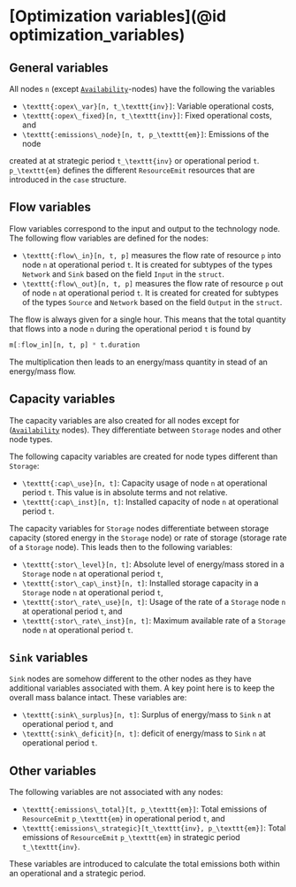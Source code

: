 # [Optimization variables](@id optimization_variables)

## General variables

All nodes ``n`` (except [`Availability`](@ref)-nodes) have the following the variables

- ``\texttt{:opex\_var}[n, t_\texttt{inv}]``: Variable operational costs,
- ``\texttt{:opex\_fixed}[n, t_\texttt{inv}]``: Fixed operational costs, and
- ``\texttt{:emissions\_node}[n, t, p_\texttt{em}]``:  Emissions of the node

created at at strategic period ``t_\texttt{inv}`` or operational period ``t``.
``p_\texttt{em}`` defines the different `ResourceEmit` resources that are introduced in the `case` structure.

## Flow variables

Flow variables correspond to the input and output to the technology node. The following flow variables are defined for the nodes:

- ``\texttt{:flow\_in}[n, t, p]`` measures the flow rate of resource ``p`` into node ``n`` at operational period ``t``. It is created for subtypes of the types `Network` and `Sink` based on the field `Input` in the `struct`.
- ``\texttt{:flow\_out}[n, t, p]`` measures the flow rate of resource ``p`` out of node ``n`` at operational period ``t``. It is created for created for subtypes of the types `Source` and `Network` based on the field `Output` in the `struct`.

The flow is always given for a single hour.
This means that the total quantity that flows into a node ``n`` during the operational period ``t`` is found by 

```julia
m[:flow_in][n, t, p] * t.duration
```

The multiplication then leads to an energy/mass quantity in stead of an energy/mass flow.

## Capacity variables

The capacity variables are also created for all nodes except for ([`Availability`](@ref) nodes).
They differentiate between `Storage` nodes and other node types.

The following capacity variables are created for node types different than `Storage`:

- ``\texttt{:cap\_use}[n, t]``: Capacity usage of node ``n`` at operational period ``t``. This value is in absolute terms and not relative.
- ``\texttt{:cap\_inst}[n, t]``: Installed capacity of node ``n`` at operational period ``t``.

The capacity variables for `Storage` nodes differentiate between storage capacity (stored energy in the `Storage` node) or rate of storage (storage rate of a `Storage` node).
This leads then to the following variables:

- ``\texttt{:stor\_level}[n, t]``: Absolute level of energy/mass stored in a `Storage` node ``n`` at operational period ``t``,
- ``\texttt{:stor\_cap\_inst}[n, t]``: Installed storage capacity in a `Storage` node ``n`` at operational period ``t``,
- ``\texttt{:stor\_rate\_use}[n, t]``: Usage of the rate of a `Storage` node ``n`` at operational period ``t``, and
- ``\texttt{:stor\_rate\_inst}[n, t]``: Maximum available rate of a `Storage` node ``n`` at operational period ``t``.

## `Sink` variables

`Sink` nodes are somehow different to the other nodes as they have additional variables associated with them.
A key point here is to keep the overall mass balance intact.
These variables are:

- ``\texttt{:sink\_surplus}[n, t]``: Surplus of energy/mass to `Sink` ``n`` at operational period ``t``, and
- ``\texttt{:sink\_deficit}[n, t]``: deficit of energy/mass to `Sink` ``n`` at operational period ``t``.

## Other variables

The following variables are not associated with any nodes:

- ``\texttt{:emissions\_total}[t, p_\texttt{em}]``: Total emissions of `ResourceEmit` ``p_\texttt{em}`` in operational period ``t``, and
- ``\texttt{:emissions\_strategic}[t_\texttt{inv}, p_\texttt{em}]``: Total emissions of `ResourceEmit` ``p_\texttt{em}`` in strategic period ``t_\texttt{inv}``.

 These variables are introduced to calculate the total emissions both within an operational and a strategic period.
 